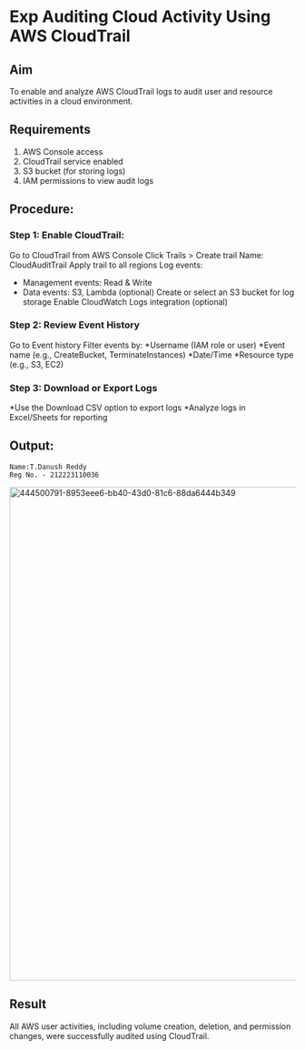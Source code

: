 # Exp Auditing Cloud Activity Using AWS CloudTrail
## Aim
To enable and analyze AWS CloudTrail logs to audit user and resource activities in a cloud environment.
## Requirements
1. AWS Console access
2. CloudTrail service enabled
3. S3 bucket (for storing logs)
4. IAM permissions to view audit logs
## Procedure:
### Step 1: Enable CloudTrail:

Go to CloudTrail from AWS Console
Click Trails > Create trail
Name: CloudAuditTrail
Apply trail to all regions
Log events:
 * Management events: Read & Write
 * Data events: S3, Lambda (optional)
Create or select an S3 bucket for log storage
Enable CloudWatch Logs integration (optional)

### Step 2: Review Event History
Go to Event history
Filter events by:
*Username (IAM role or user)
*Event name (e.g., CreateBucket, TerminateInstances)
*Date/Time
*Resource type (e.g., S3, EC2)

### Step 3: Download or Export Logs

*Use the Download CSV option to export logs
*Analyze logs in Excel/Sheets for reporting


## Output:

```
Name:T.Danush Reddy
Reg No. - 212223110036
```
<img width="1064" height="868" alt="444500791-8953eee6-bb40-43d0-81c6-88da6444b349" src="https://github.com/user-attachments/assets/5523dd85-de35-483d-a6c7-927a1c9ba867" />


## Result

All AWS user activities, including volume creation, deletion, and permission changes, were successfully audited using CloudTrail.
